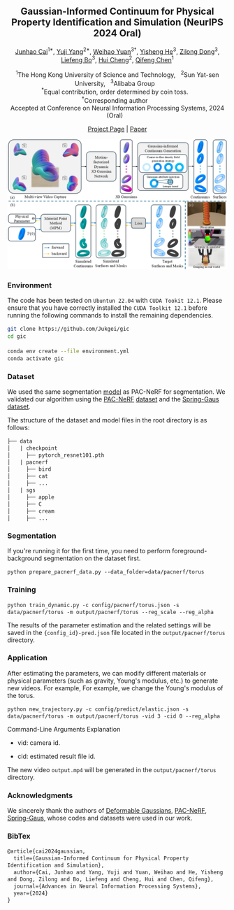 <div align="center">

## Gaussian-Informed Continuum for Physical Property Identification and Simulation (NeurIPS 2024 Oral)

[Junhao Cai](https://caijunhao.github.io/)<sup>1*</sup>, [Yuji Yang](https://jukgei.github.io/)<sup>2*</sup>, [Weihao Yuan](https://weihao-yuan.com/)<sup>3†</sup>, [Yisheng He](https://hyshkust.github.io/)<sup>3</sup>, [Zilong Dong](https://scholar.google.co.uk/citations?user=GHOQKCwAAAAJ&hl=en)<sup>3</sup>, [Liefeng Bo](https://research.cs.washington.edu/istc/lfb/)<sup>3</sup>, [Hui Cheng](https://cse.sysu.edu.cn/content/2504)<sup>2</sup>, [Qifeng Chen](https://cqf.io)<sup>1</sup>

<p><sup>1</sup>The Hong Kong University of Science and Technology, &nbsp;&nbsp;<sup>2</sup>Sun Yat-sen University, &nbsp;&nbsp;<sup>3</sup>Alibaba Group &nbsp;&nbsp;
<br><sup>*</sup>Equal contribution, order determined by coin toss. &nbsp;&nbsp;
<br><sup>†</sup>Corresponding author &nbsp;&nbsp;
<br>Accepted at Conference on Neural Information Processing Systems, 2024 (Oral) &nbsp;&nbsp;

[Project Page](https://jukgei.github.io/project/gic) | [Paper](https://arxiv.org/pdf/2406.14927)
</div>

![Teaser](./assets/pipeline.png)


### Environment
The code has been tested on `Ubuntun 22.04` with `CUDA Tookit 12.1`. Please ensure that you have correctly installed the `CUDA Toolkit 12.1` before running the following commands to install the remaining dependencies.
```bash
git clone https://github.com/Jukgei/gic
cd gic

conda env create --file environment.yml
conda activate gic
```

### Dataset
We used the same segmentation [model](https://ucla.app.box.com/s/039jwttn9ibac73h3kit5vsuiepy7j4y) as PAC-NeRF for segmentation. We validated our algorithm using the [PAC-NeRF](https://xuan-li.github.io/PAC-NeRF/) [dataset](https://ucla.app.box.com/s/039jwttn9ibac73h3kit5vsuiepy7j4y) and the [Spring-Gaus](https://zlicheng.com/spring_gaus/) [dataset](https://drive.google.com/drive/folders/1SN4vrPZSuBnbkDTLl0nu9g-boVUr5yO1).

The structure of the dataset and model files in the root directory is as follows:

```
├── data
│   | checkpoint
│     ├── pytorch_resnet101.pth
│   | pacnerf
│     ├── bird
│     ├── cat
│     ├── ...
│   | sgs
│     ├── apple
│     ├── C
│     ├── cream
│     ├── ...
```

### Segmentation
If you're running it for the first time, you need to perform foreground-background segmentation on the dataset first.
```
python prepare_pacnerf_data.py --data_folder=data/pacnerf/torus
```

### Training

```
python train_dynamic.py -c config/pacnerf/torus.json -s data/pacnerf/torus -m output/pacnerf/torus --reg_scale --reg_alpha
```
The results of the parameter estimation and the related settings will be saved in the `{config_id}-pred.json` file located in the `output/pacnerf/torus` directory.


### Application
After estimating the parameters, we can modify different materials or physical parameters (such as gravity, Young's modulus, etc.) to generate new videos. For example, For example, we change the Young's modulus of the torus.


```
python new_trajectory.py -c config/predict/elastic.json -s data/pacnerf/torus -m output/pacnerf/torus -vid 3 -cid 0 --reg_alpha
```

Command-Line Arguments Explanation
- vid: camera id.

- cid: estimated result file id.

The new video `output.mp4` will be generated in the `output/pacnerf/torus` directory.


### Acknowledgments
We sincerely thank the authors of [Deformable Gaussians](https://ingra14m.github.io/Deformable-Gaussians/), [PAC-NeRF](https://xuan-li.github.io/PAC-NeRF/), [Spring-Gaus](https://zlicheng.com/spring_gaus/), whose codes and datasets were used in our work. 


### BibTex
```
@article{cai2024gaussian,
  title={Gaussian-Informed Continuum for Physical Property Identification and Simulation},
  author={Cai, Junhao and Yang, Yuji and Yuan, Weihao and He, Yisheng and Dong, Zilong and Bo, Liefeng and Cheng, Hui and Chen, Qifeng},
  journal={Advances in Neural Information Processing Systems},
  year={2024}
}
```



